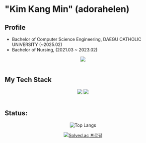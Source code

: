 

# "Kim Kang Min" (adorahelen)

## Profile
- Bachelor of Computer Science Engineering, DAEGU CATHOLIC UNIVERSITY (~2025.02)
- Bachelor of Nursing, (2021.03 ~ 2023.02)

<div align="center">
  <a href="mailto:adorahelenmin@gmail.com"><img src="https://img.shields.io/badge/Gmail-EA4335?style=for-the-badge&logo=Gmail&logoColor=white" /></a>
</div>
</br>
  
## My Tech Stack
<div align="center">
  <img src="https://img.shields.io/badge/Spring-6DB33F?style=for-the-badge&logo=Spring&logoColor=white" />
  <img src="https://img.shields.io/badge/MySQL-4479A1?style=for-the-badge&logo=MySQL&logoColor=white" />
</div>
</br>


## Status:
<div align="center">

![Top Langs](https://github-readme-stats.vercel.app/api/top-langs/?username=adorahelen)

[![Solved.ac
프로필](http://mazassumnida.wtf/api/generate_badge?boj=adorahelen)](https://solved.ac/adorahelen)

<!--
**adorahelen/adorahelen** is a ✨ _special_ ✨ repository because its `README.md` (this file) appears on your GitHub profile.

Here are some ideas to get you started:

- 🔭 I’m currently working on ...
- 🌱 I’m currently learning ...
- 👯 I’m looking to collaborate on ...
- 🤔 I’m looking for help with ...
- 💬 Ask me about ...
- 📫 How to reach me: ...
- 😄 Pronouns: ...
- ⚡ Fun fact: ...
-->
